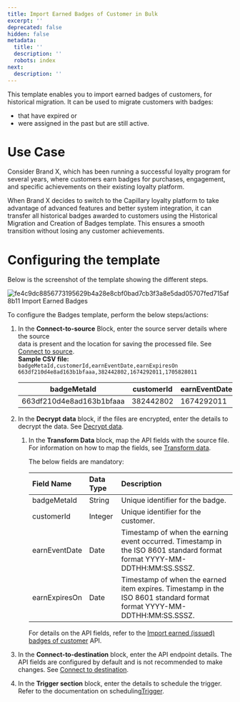 ```yaml
---
title: Import Earned Badges of Customer in Bulk
excerpt: ''
deprecated: false
hidden: false
metadata:
  title: ''
  description: ''
  robots: index
next:
  description: ''
---
```

This template enables you to import earned badges of customers, for historical migration. It can be used to migrate customers with badges:

* that have expired or
* were assigned in the past but are still active.

# Use Case

Consider Brand X, which has been running a successful loyalty program for several years, where customers earn badges for purchases, engagement, and specific achievements on their existing loyalty platform.

When Brand X decides to switch to the Capillary loyalty platform to take advantage of advanced features and better system integration, it can transfer all historical badges awarded to customers using the Historical Migration and Creation of Badges template. This ensures a smooth transition without losing any customer achievements.

# Configuring the template

Below is the screenshot of the template showing the different steps.

![fe4c9dc8856773195629b4a28e8cbf0bad7cb3f3a8e5dad05707fed715af8b11 Import Earned Badges](https://files.readme.io/fe4c9dc8856773195629b4a28e8cbf0bad7cb3f3a8e5dad05707fed715af8b11-Import_Earned_Badges.png)

To configure the Badges template, perform the below steps/actions:

1. In the **Connect-to-source** <Glossary>Block</Glossary>, enter the source server details where the source\
   data is present and the location for saving the processed file. See [Connect to source](https://docs.capillarytech.com/docs/configure-actions#connect-to-source).\
   **Sample CSV file:**\
   `badgeMetaId,customerId,earnEventDate,earnExpiresOn
   663df210d4e8ad163b1bfaaa,382442802,1674292011,1705828011`

   | **badgeMetaId**          | **customerId** | **earnEventDate** | **earnExpiresOn** |
   | ------------------------ | -------------- | ----------------- | ----------------- |
   | 663df210d4e8ad163b1bfaaa | 382442802      | 1674292011        | 1705828011        |

2. In the **Decrypt data** block, if the files are encrypted, enter the details to decrypt the data. See [Decrypt data](https://docs.capillarytech.com/docs/configure-actions#decrypt-data).

   1. In the **Transform Data** block, map the API fields with the source file. For information on how to map the fields, see [Transform data](https://docs.capillarytech.com/docs/configure-actions#transform-data).

      The below fields are mandatory: 

      | Field Name    | Data Type | Description                                                                                                              |
      | :------------ | :-------- | :----------------------------------------------------------------------------------------------------------------------- |
      | badgeMetaId   | String    | Unique identifier for the badge.                                                                                         |
      | customerId    | Integer   | Unique identifier for the customer.                                                                                      |
      | earnEventDate | Date      | Timestamp of when the earning event occurred. Timestamp in the ISO 8601 standard format format YYYY-MM-DDTHH:MM:SS.SSSZ. |
      | earnExpiresOn | Date      | Timestamp of when the earned item expires. Timestamp in the ISO 8601 standard format format YYYY-MM-DDTHH:MM:SS.SSSZ.    |

      For details on the API fields, refer to the [Import earned (issued) badges of customer](https://docs.capillarytech.com/reference/import-earned-badges-of-customer) API.

3. In the **Connect-to-destination** block, enter the API endpoint details. The API fields are configured by default and is not recommended to make changes. See [Connect to destination](https://docs.capillarytech.com/docs/configure-actions#connect-to-destination).

4. In the **Trigger section** block, enter the details to schedule the trigger. Refer to the documentation on scheduling[Trigger](https://docs.capillarytech.com/docs/configure-actions#schedule-trigger).
